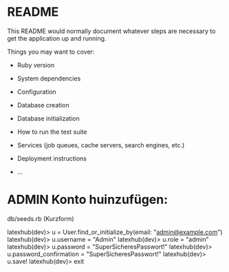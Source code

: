 # README

This README would normally document whatever steps are necessary to get the
application up and running.

Things you may want to cover:

* Ruby version

* System dependencies

* Configuration

* Database creation

* Database initialization

* How to run the test suite

* Services (job queues, cache servers, search engines, etc.)

* Deployment instructions

* ...

# ADMIN Konto huinzufügen:
db/seeds.rb (Kurzform)

latexhub(dev)> u = User.find_or_initialize_by(email: "admin@example.com")
latexhub(dev)> u.username = "Admin"
latexhub(dev)> u.role     = "admin"
latexhub(dev)> u.password = "SuperSicheresPasswort!"
latexhub(dev)> u.password_confirmation = "SuperSicheresPasswort!"
latexhub(dev)> u.save!
latexhub(dev)> exit